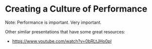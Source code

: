 # Creating a Culture of Performance

Note: Performance is important. Very important.


Other similar presentations that have some great resources:

* https://www.youtube.com/watch?v=0bRLtJHo0pI
